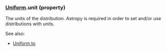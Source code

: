 ### [Uniform](Uniform.md).unit (property)




The units of the distribution.  Astropy is required in order to set
and/or use distributions with units.

See also:

* [Uniform.to](Uniform.to.md)


